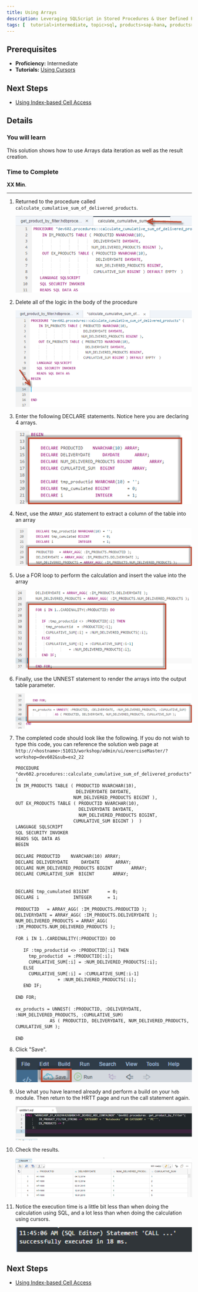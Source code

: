 ```yaml
---
title: Using Arrays
description: Leveraging SQLScript in Stored Procedures & User Defined Functions
tags: [  tutorial>intermediate, topic>sql, products>sap-hana, products>sap-hana\,-express-edition ]
---
```

## Prerequisites  
 - **Proficiency:** Intermediate
 - **Tutorials:** [Using Cursors](http://go.sap.com/developer/tutorials/xsa-sqlscript-usingarrays.html)

## Next Steps
 - [Using Index-based Cell Access](http://go.sap.com/developer/tutorials/xsa-sqlscript-usingindexbased.html)

## Details
### You will learn  
This solution shows how to use Arrays data iteration as well as the result creation.

### Time to Complete
**XX Min**.

---

1. Returned to the procedure called `calculate_cumulative_sum_of_delivered_products`.

	![prcoedure editor](1.png)
	
2. Delete all of the logic in the body of the procedure

	![delete logic](2.png)

3. Enter the following DECLARE statements. Notice here you are declaring 4 arrays.

	![declare statements](3.png)

4. Next, use the `ARRAY_AGG` statement to extract a column of the table into an array

	![aaray_agg statement](4.png)

5. Use a FOR loop to perform the calculation and insert the value into the array

	![for loop](5.png)

6. Finally, use the UNNEST statement to render the arrays into the output table parameter.

	![unnest statement](6.png)

7. The completed code should look like the following. If you do not wish to type this code, you can reference the solution web page at `http://<hostname>:51013/workshop/admin/ui/exerciseMaster/?workshop=dev602&sub=ex2_22`

	```
	PROCEDURE "dev602.procedures::calculate_cumulative_sum_of_delivered_products" ( 
    IN IM_PRODUCTS TABLE ( PRODUCTID NVARCHAR(10),  
                           DELIVERYDATE DAYDATE,
                          NUM_DELIVERED_PRODUCTS BIGINT ),
    OUT EX_PRODUCTS TABLE ( PRODUCTID NVARCHAR(10), 
                            DELIVERYDATE DAYDATE,
                            NUM_DELIVERED_PRODUCTS BIGINT,
                          CUMULATIVE_SUM BIGINT )  )
   LANGUAGE SQLSCRIPT
   SQL SECURITY INVOKER 
   READS SQL DATA AS
	BEGIN 

    DECLARE PRODUCTID    NVARCHAR(10) ARRAY;
    DECLARE DELIVERYDATE     DAYDATE      ARRAY;
    DECLARE NUM_DELIVERED_PRODUCTS BIGINT       ARRAY;
    DECLARE CUMULATIVE_SUM  BIGINT       ARRAY;
    
   
    DECLARE tmp_cumulated BIGINT       = 0;
    DECLARE i             INTEGER      = 1;

    PRODUCTID   = ARRAY_AGG( :IM_PRODUCTS.PRODUCTID );
    DELIVERYDATE = ARRAY_AGG( :IM_PRODUCTS.DELIVERYDATE );
    NUM_DELIVERED_PRODUCTS = ARRAY_AGG( :IM_PRODUCTS.NUM_DELIVERED_PRODUCTS );

    FOR i IN 1..CARDINALITY(:PRODUCTID) DO 
       
       IF :tmp_productid <> :PRODUCTID[:i] THEN
         tmp_productid  = :PRODUCTID[:i];
         CUMULATIVE_SUM[:i] = :NUM_DELIVERED_PRODUCTS[:i];
       ELSE
         CUMULATIVE_SUM[:i] = :CUMULATIVE_SUM[:i-1]
                    + :NUM_DELIVERED_PRODUCTS[:i];
       END IF;

    END FOR;

    ex_products = UNNEST( :PRODUCTID, :DELIVERYDATE, :NUM_DELIVERED_PRODUCTS, :CUMULATIVE_SUM)
                 AS ( PRODUCTID, DELIVERYDATE, NUM_DELIVERED_PRODUCTS, CUMULATIVE_SUM );

	END
	```

8. Click "Save". 

	![save](8.png)

9. Use what you have learned already and perform a build on your `hdb` module. Then return to the HRTT page and run the call statement again.

	![HRTT](9.png)

10. Check the results.

	![results](10.png)

11. Notice the execution time is a little bit less than when doing the calculation using SQL, and a lot less than when doing the calculation using cursors.

	![execution time](11.png)


## Next Steps
 - [Using Index-based Cell Access](http://go.sap.com/developer/tutorials/xsa-sqlscript-usingindexbased.html)
